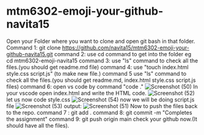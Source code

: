 # mtm6302-emoji-your-github-navita15
Open your Folder where you want to clone and open git bash in that folder. Command 1: git clone https://github.com/navita15/mtm6302-emoji-your-github-navita15.git  command 2: use cd command to get into the folder eg cd mtm6302-emoji-navita15 command 3: use "ls" command to check all the files.(you should get readme.md file) command 4: use "touch index.html style.css script.js" (to make new file.) command 5 use "ls" command to check all the files.(you should get readme.md, index.html style.css script.js files) command 6: open vs code by command "code ."
![Screenshot (50)](https://github.com/navita15/mtm6302-emoji-your-github-navita15/assets/133902865/90bf4d0a-e7e8-4594-aaea-298db7e4ce28)
In your vscode open index.html and write the HTML code.
![Screenshot (52)](https://github.com/navita15/mtm6302-emoji-your-github-navita15/assets/133902865/fc51ed36-aea7-4709-9a57-f7badfe49385)
let us now code style.css
![Screenshot (54)](https://github.com/navita15/mtm6302-emoji-your-github-navita15/assets/133902865/483639d9-0bf6-4135-b7db-163a8d5e08c1)
now we will be doing script.js file
![Screenshot (53)](https://github.com/navita15/mtm6302-emoji-your-github-navita15/assets/133902865/95567dfe-c337-4451-9aee-c9cf2cc5140a)
output:
![Screenshot (51)](https://github.com/navita15/mtm6302-emoji-your-github-navita15/assets/133902865/78edaed5-75a4-4e7b-9b6b-8c405119063f)
Now to push the files back to the repo. command 7 : git add . command 8: git commit -m "Completes the assignment" command 9: git push origin main check your github now.(It should have all the files).






